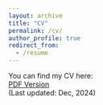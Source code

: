 ```yaml
---
layout: archive
title: "CV"
permalink: /cv/
author_profile: true
redirect_from:
  - /resume
---
```


 You can find my CV here:<br>
[PDF Version](/files/CV_Marius_Kroeper_en.pdf) <br>
(Last updated: Dec, 2024)

